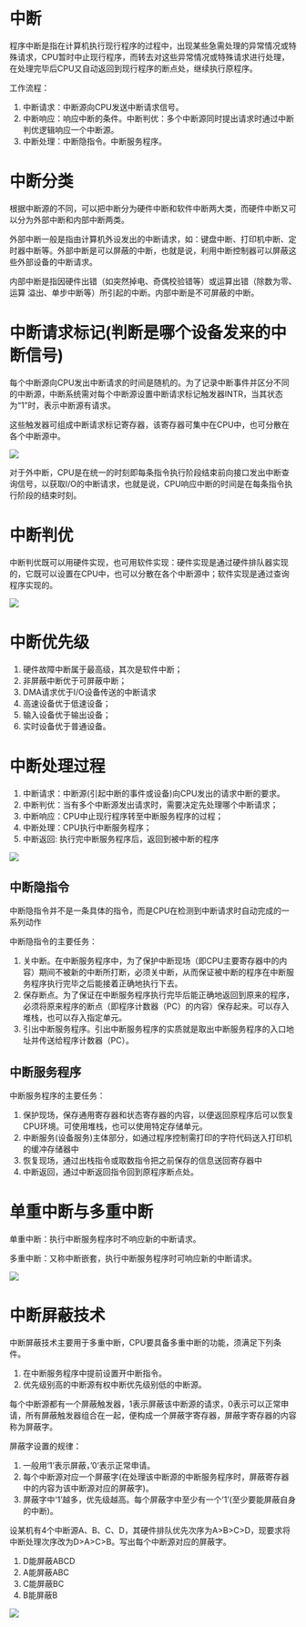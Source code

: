 # 中断

程序中断是指在计算机执行现行程序的过程中，出现某些急需处理的异常情况或特殊请求，CPU暂时中止现行程序，而转去对这些异常情况或特殊请求进行处理，在处理完毕后CPU又自动返回到现行程序的断点处，继续执行原程序。

工作流程：
1. 中断请求：中断源向CPU发送中断请求信号。
2. 中断响应：响应中断的条件。中断判优：多个中断源同时提出请求时通过中断判优逻辑响应一个中断源。
3. 中断处理：中断隐指令。中断服务程序。

# 中断分类

根据中断源的不同，可以把中断分为硬件中断和软件中断两大类，而硬件中断又可以分为外部中断和内部中断两类。

外部中断一般是指由计算机外设发出的中断请求，如：键盘中断、打印机中断、定时器中断等。外部中断是可以屏蔽的中断，也就是说，利用中断控制器可以屏蔽这些外部设备的中断请求。

内部中断是指因硬件出错（如突然掉电、奇偶校验错等）或运算出错（除数为零、运算 溢出、单步中断等）所引起的中断。内部中断是不可屏蔽的中断。

# 中断请求标记(判断是哪个设备发来的中断信号)

每个中断源向CPU发出中断请求的时间是随机的。为了记录中断事件并区分不同的中断源，中断系统需对每个中断源设置中断请求标记触发器INTR，当其状态为“1”时，表示中断源有请求。

这些触发器可组成中断请求标记寄存器，该寄存器可集中在CPU中，也可分散在各个中断源中。

![](img/10.png)

对于外中断，CPU是在统一的时刻即每条指令执行阶段结束前向接口发出中断查询信号，以获取I/O的中断请求，也就是说，CPU响应中断的时间是在每条指令执行阶段的结束时刻。

# 中断判优

中断判优既可以用硬件实现，也可用软件实现：硬件实现是通过硬件排队器实现的，它既可以设置在CPU中，也可以分散在各个中断源中；软件实现是通过查询程序实现的。

![](img/11.png)

# 中断优先级

1. 硬件故障中断属于最高级，其次是软件中断；
2. 非屏蔽中断优于可屏蔽中断；
3. DMA请求优于I/O设备传送的中断请求
4. 高速设备优于低速设备；
5. 输入设备优于输出设备；
6. 实时设备优于普通设备。

# 中断处理过程

1. 中断请求：中断源(引起中断的事件或设备)向CPU发出的请求中断的要求。
1. 中断判优：当有多个中断源发出请求时，需要决定先处理哪个中断请求；
1. 中断响应：CPU中止现行程序转至中断服务程序的过程；
1. 中断处理：CPU执行中断服务程序；
1. 中断返回: 执行完中断服务程序后，返回到被中断的程序

![](img/12.png)

## 中断隐指令

中断隐指令并不是一条具体的指令，而是CPU在检测到中断请求时自动完成的一系列动作

中断隐指令的主要任务：
1. 关中断。在中断服务程序中，为了保护中断现场（即CPU主要寄存器中的内容）期间不被新的中断所打断，必须关中断，从而保证被中断的程序在中断服务程序执行完毕之后能接着正确地执行下去。
2. 保存断点。为了保证在中断服务程序执行完毕后能正确地返回到原来的程序，必须将原来程序的断点（即程序计数器（PC）的内容）保存起来。可以存入堆栈，也可以存入指定单元。
3. 引出中断服务程序。引出中断服务程序的实质就是取出中断服务程序的入口地址并传送给程序计数器（PC）。

## 中断服务程序

中断服务程序的主要任务：
1. 保护现场，保存通用寄存器和状态寄存器的内容，以便返回原程序后可以恢复CPU环境。可使用堆栈，也可以使用特定存储单元。
2. 中断服务(设备服务)主体部分，如通过程序控制需打印的字符代码送入打印机的缓冲存储器中
3. 恢复现场，通过出栈指令或取数指令把之前保存的信息送回寄存器中
4. 中断返回，通过中断返回指令回到原程序断点处。

# 单重中断与多重中断

单重中断：执行中断服务程序时不响应新的中断请求。

多重中断：又称中断嵌套，执行中断服务程序时可响应新的中断请求。

![](img/13.png)

# 中断屏蔽技术

中断屏蔽技术主要用于多重中断，CPU要具备多重中断的功能，须满足下列条件。
1. 在中断服务程序中提前设置开中断指令。
2. 优先级别高的中断源有权中断优先级别低的中断源。

每个中断源都有一个屏蔽触发器，1表示屏蔽该中断源的请求，0表示可以正常申请，所有屏蔽触发器组合在一起，便构成一个屏蔽字寄存器，屏蔽字寄存器的内容称为屏蔽字。

屏蔽字设置的规律：
1. 一般用‘1’表示屏蔽，’0’表示正常申请。
2. 每个中断源对应一个屏蔽字(在处理该中断源的中断服务程序时，屏蔽寄存器中的内容为该中断源对应的屏蔽字)。
3. 屏蔽字中‘1’越多，优先级越高。每个屏蔽字中至少有一个’1’(至少要能屏蔽自身的中断)。

设某机有4个中断源A、B、C、D，其硬件排队优先次序为A>B>C>D，现要求将中断处理次序改为D>A>C>B。写出每个中断源对应的屏蔽字。

1. D能屏蔽ABCD
2. A能屏蔽ABC
3. C能屏蔽BC
4. B能屏蔽B

![](img/14.png)
